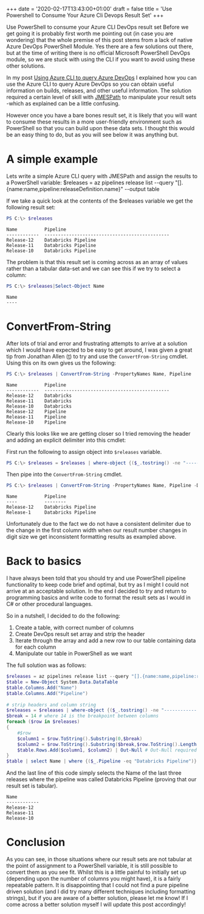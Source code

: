 +++
date = '2020-02-17T13:43:00+01:00'
draft = false
title = 'Use Powershell to Consume Your Azure Cli Devops Result Set'
+++

Use PowerShell to consume your Azure CLI DevOps result set
Before we get going it is probably first worth me pointing out (in case you are wondering) that the whole premise of this post stems from a lack of native Azure DevOps PowerShell Module. Yes there are a few solutions out there, but at the time of writing there is no official Microsoft PowerShell DevOps module, so we are stuck with using the CLI if you want to avoid using these other solutions.

In my post [Using Azure CLI to query Azure DevOps]() I explained how you can use the Azure CLI to query Azure DevOps so you can obtain useful information on builds, releases, and other useful information. The solution required a certain level of skill with [JMESPath](http://jmespath.org/) to manipulate your result sets -which as explained can be a little confusing.

However once you have a bare bones result set, it is likely that you will want to consume these results in a more user-friendly environment such as PowerShell so that you can build upon these data sets. I thought this would be an easy thing to do, but as you will see below it was anything but.

# A simple example
Lets write a simple Azure CLI query with JMESPath and assign the results to a PowerShell variable:
$releases = az pipelines release list --query "[].{name:name,pipeline:releaseDefinition.name}" --output table

If we take a quick look at the contents of the $releases variable we get the following result set:

```powershell
PS C:\> $releases
```

```text
Name          Pipeline
------------  ----------------------------------------------
Release-12    Databricks Pipeline
Release-11    Databricks Pipeline
Release-10    Databricks Pipeline
```

The problem is that this result set is coming across as an array of values rather than a tabular data-set and we can see this if we try to select a column:

```powershell
PS C:\> $releases|Select-Object Name
```

```text
Name
----
```

# ConvertFrom-String
After lots of trial and error and frustrating attempts to arrive at a solution which I would have expected to be easy to get around, I was given a great tip from Jonathan Allen ([t](https://twitter.com/fatherjack)) to try and use the `ConvertFrom-String` cmdlet. Using this on its own gives us the following:

```powershell
PS C:\> $releases | ConvertFrom-String -PropertyNames Name, Pipeline
```

```text
Name          Pipeline
------------  ----------------------------------------------
Release-12    Databricks
Release-11    Databricks
Release-10    Databricks
Release-12    Pipeline
Release-11    Pipeline
Release-10    Pipeline
```

Clearly this looks like we are getting closer so I tried removing the header and adding an explicit delimiter into this cmdlet:

First run the following to assign object into `$releases` variable.
```powershell
PS C:\> $releases = $releases | where-object {($_.tostring() -ne "------------  ----------------------------------------------" -And $_.tostring() -ne "Name          Pipeline")}
```
Then pipe into the `ConvertFrom-String` cmdlet.
```powershell
PS C:\> $releases | ConvertFrom-String -PropertyNames Name, Pipeline -Delimiter "  "
```

```text
Name          Pipeline
----          --------
Release-12    Databricks Pipeline
Release-1     Databricks Pipeline
```

Unfortunately due to the fact we do not have a consistent delimiter due to the change in the first column width when our result number changes in digit size we get inconsistent formatting results as exampled above.

# Back to basics
I have always been told that you should try and use PowerShell pipeline functionality to keep code brief and optimal, but try as I might I could not arrive at an acceptable solution. In the end I decided to try and return to programming basics and write code to format the result sets as I would in C# or other procedural languages.

So in a nutshell, I decided to do the following:

1. Create a table, with correct number of columns
1. Create DevOps result set array and strip the header
1. Iterate through the array and add a new row to our table containing data for each column
1. Manipulate our table in PowerShell as we want

The full solution was as follows:

```powershell
$releases = az pipelines release list --query "[].{name:name,pipeline:releaseDefinition.name}" --output table
$table = New-Object System.Data.DataTable
$table.Columns.Add("Name")
$table.Columns.Add("Pipeline")
 
# strip headers and column string
$releases = $releases | where-object {($_.tostring() -ne "------------  ----------------------------------------------" -And $_.tostring() -ne "Name          Pipeline")}
$break = 14 # where 14 is the breakpoint between columns
foreach ($row in $releases)
{
    #$row
    $column1 = $row.ToString().Substring(0,$break)
    $column2 = $row.ToString().Substring($break,$row.ToString().Length - $break)
    $table.Rows.Add($column1, $column2) | Out-Null # Out-Null required to avoid echo to screen
}
$table | select Name | where {($_.Pipeline -eq "Databricks Pipeline")} | ft
```

And the last line of this code simply selects the Name of the last three releases where the pipeline was called Databricks Pipeline (proving that our result set is tabular).

```text
Name          
------------
Release-12
Release-11
Release-10
```

# Conclusion
As you can see, in those situations where our result sets are not tabular at the point of assignment to a PowerShell variable, it is still possible to convert them as you see fit. Whilst this is a little painful to initially set up (depending upon the number of columns you might have), it is a fairly repeatable pattern. It is disappointing that I could not find a pure pipeline driven solution (and I did try many different techniques including formatting strings), but if you are aware of a better solution, please let me know! If I come across a better solution myself I will update this post accordingly!